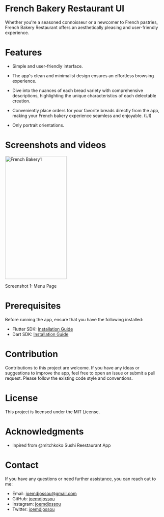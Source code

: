 # French Bakery Restaurant UI

Whether you're a seasoned connoisseur or a newcomer to French pastries, French Bakery Restaurant offers an aesthetically pleasing and user-friendly experience.

# Features
- Simple and user-friendly interface.

- The app's clean and minimalist design ensures an effortless browsing experience.

- Dive into the nuances of each bread variety with comprehensive descriptions, highlighting the unique characteristics of each delectable creation.

- Conveniently place orders for your favorite breads directly from the app, making your French bakery experience seamless and enjoyable. (UI)

- Only portrait orientations.

# Screenshots and videos
<img src="https://github.com/joemdjossou/french_bakery_restaurant/assets/123335804/601fa6b9-0db4-4897-a1c7-761eff4249a1" alt="French Bakery1" width="200" height="400" />

Screenshot 1: Menu Page
  
# Prerequisites
Before running the app, ensure that you have the following installed:

- Flutter SDK: [Installation Guide](https://docs.flutter.dev/get-started/install)
- Dart SDK: [Installation Guide](https://dart.dev/get-dart)

# Contribution
Contributions to this project are welcome. If you have any ideas or suggestions to improve the app, feel free to open an issue or submit a pull request. Please follow the existing code style and conventions.

# License
This project is licensed under the MIT License.

# Acknowledgments
- Inpired from @mitchkoko Sushi Reestaurant App

# Contact
If you have any questions or need further assistance, you can reach out to me:

- Email: joemdjossou@gmail.com
- GitHub: [joemdjossou](https://github.com/joemdjossou)
- Instagram: [joemdjossou](https://www.instagram.com/joemdjossou/)
- Twitter: [joemdjossou](https://twitter.com/joemdjossou)
